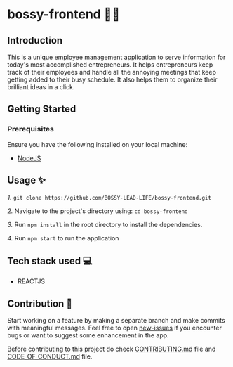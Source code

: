 # bossy-frontend 👨‍💻

## Introduction 

This is a unique employee management application to serve information for today's most accomplished entrepreneurs. It helps entrepreneurs keep track of their employees and handle all the annoying meetings that keep getting added to their busy schedule. It also helps them to organize their brilliant ideas in a click.  

## Getting Started

### Prerequisites

Ensure you have the following installed on your local machine:

- [NodeJS](https://nodejs.org/en/download/)
  
## Usage ✨
 

*1.* `git clone https://github.com/BOSSY-LEAD-LIFE/bossy-frontend.git` 

*2.* Navigate to the project's directory using: `cd bossy-frontend`

*3.* Run `npm install` in the root directory to install the dependencies.  

*4.* Run `npm start` to run the application

## Tech stack used 💻
 
  - REACTJS

## Contribution 🤝 

Start working on a feature by making a separate branch and make commits with meaningful messages. Feel free to open [new-issues](https://github.com/BOSSY-LEAD-LIFE/bossy-frontend/issues/new) if you encounter bugs or want to suggest some enhancement in the app.  

Before contributing to this project do check [CONTRIBUTING.md](./CONTRIBUTING.md) file and [CODE_OF_CONDUCT.md](./CODE_OF_CONDUCT.md) file.




